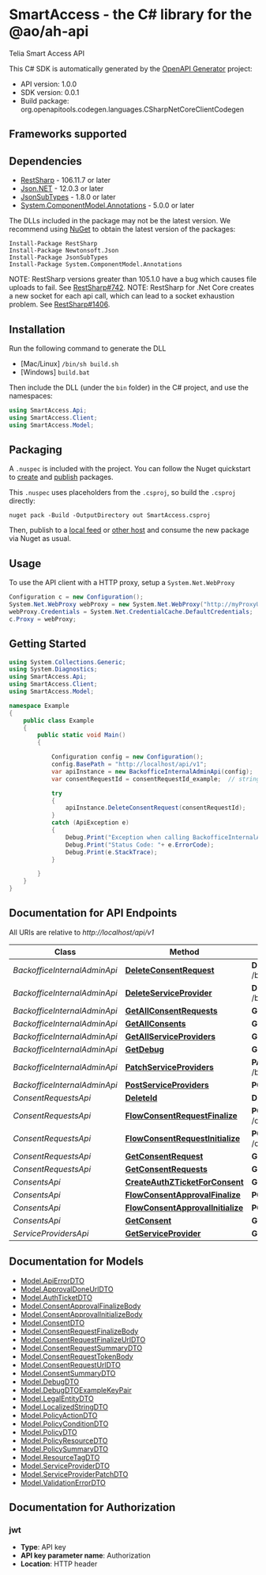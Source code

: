 # SmartAccess - the C# library for the @ao/ah-api

Telia Smart Access API

This C# SDK is automatically generated by the [OpenAPI Generator](https://openapi-generator.tech) project:

- API version: 1.0.0
- SDK version: 0.0.1
- Build package: org.openapitools.codegen.languages.CSharpNetCoreClientCodegen

<a name="frameworks-supported"></a>
## Frameworks supported

<a name="dependencies"></a>
## Dependencies

- [RestSharp](https://www.nuget.org/packages/RestSharp) - 106.11.7 or later
- [Json.NET](https://www.nuget.org/packages/Newtonsoft.Json/) - 12.0.3 or later
- [JsonSubTypes](https://www.nuget.org/packages/JsonSubTypes/) - 1.8.0 or later
- [System.ComponentModel.Annotations](https://www.nuget.org/packages/System.ComponentModel.Annotations) - 5.0.0 or later

The DLLs included in the package may not be the latest version. We recommend using [NuGet](https://docs.nuget.org/consume/installing-nuget) to obtain the latest version of the packages:
```
Install-Package RestSharp
Install-Package Newtonsoft.Json
Install-Package JsonSubTypes
Install-Package System.ComponentModel.Annotations
```

NOTE: RestSharp versions greater than 105.1.0 have a bug which causes file uploads to fail. See [RestSharp#742](https://github.com/restsharp/RestSharp/issues/742).
NOTE: RestSharp for .Net Core creates a new socket for each api call, which can lead to a socket exhaustion problem. See [RestSharp#1406](https://github.com/restsharp/RestSharp/issues/1406).

<a name="installation"></a>
## Installation
Run the following command to generate the DLL
- [Mac/Linux] `/bin/sh build.sh`
- [Windows] `build.bat`

Then include the DLL (under the `bin` folder) in the C# project, and use the namespaces:
```csharp
using SmartAccess.Api;
using SmartAccess.Client;
using SmartAccess.Model;
```
<a name="packaging"></a>
## Packaging

A `.nuspec` is included with the project. You can follow the Nuget quickstart to [create](https://docs.microsoft.com/en-us/nuget/quickstart/create-and-publish-a-package#create-the-package) and [publish](https://docs.microsoft.com/en-us/nuget/quickstart/create-and-publish-a-package#publish-the-package) packages.

This `.nuspec` uses placeholders from the `.csproj`, so build the `.csproj` directly:

```
nuget pack -Build -OutputDirectory out SmartAccess.csproj
```

Then, publish to a [local feed](https://docs.microsoft.com/en-us/nuget/hosting-packages/local-feeds) or [other host](https://docs.microsoft.com/en-us/nuget/hosting-packages/overview) and consume the new package via Nuget as usual.

<a name="usage"></a>
## Usage

To use the API client with a HTTP proxy, setup a `System.Net.WebProxy`
```csharp
Configuration c = new Configuration();
System.Net.WebProxy webProxy = new System.Net.WebProxy("http://myProxyUrl:80/");
webProxy.Credentials = System.Net.CredentialCache.DefaultCredentials;
c.Proxy = webProxy;
```

<a name="getting-started"></a>
## Getting Started

```csharp
using System.Collections.Generic;
using System.Diagnostics;
using SmartAccess.Api;
using SmartAccess.Client;
using SmartAccess.Model;

namespace Example
{
    public class Example
    {
        public static void Main()
        {

            Configuration config = new Configuration();
            config.BasePath = "http://localhost/api/v1";
            var apiInstance = new BackofficeInternalAdminApi(config);
            var consentRequestId = consentRequestId_example;  // string | 

            try
            {
                apiInstance.DeleteConsentRequest(consentRequestId);
            }
            catch (ApiException e)
            {
                Debug.Print("Exception when calling BackofficeInternalAdminApi.DeleteConsentRequest: " + e.Message );
                Debug.Print("Status Code: "+ e.ErrorCode);
                Debug.Print(e.StackTrace);
            }

        }
    }
}
```

<a name="documentation-for-api-endpoints"></a>
## Documentation for API Endpoints

All URIs are relative to *http://localhost/api/v1*

Class | Method | HTTP request | Description
------------ | ------------- | ------------- | -------------
*BackofficeInternalAdminApi* | [**DeleteConsentRequest**](docs/BackofficeInternalAdminApi.md#deleteconsentrequest) | **DELETE** /backoffice/consent_requests/{consentRequestId} | 
*BackofficeInternalAdminApi* | [**DeleteServiceProvider**](docs/BackofficeInternalAdminApi.md#deleteserviceprovider) | **DELETE** /backoffice/serviceproviders/{serviceProviderId} | 
*BackofficeInternalAdminApi* | [**GetAllConsentRequests**](docs/BackofficeInternalAdminApi.md#getallconsentrequests) | **GET** /backoffice/consent_requests | 
*BackofficeInternalAdminApi* | [**GetAllConsents**](docs/BackofficeInternalAdminApi.md#getallconsents) | **GET** /backoffice/consents | 
*BackofficeInternalAdminApi* | [**GetAllServiceProviders**](docs/BackofficeInternalAdminApi.md#getallserviceproviders) | **GET** /backoffice/serviceproviders | 
*BackofficeInternalAdminApi* | [**GetDebug**](docs/BackofficeInternalAdminApi.md#getdebug) | **GET** /backoffice/debug | 
*BackofficeInternalAdminApi* | [**PatchServiceProviders**](docs/BackofficeInternalAdminApi.md#patchserviceproviders) | **PATCH** /backoffice/serviceproviders/{serviceProviderId} | 
*BackofficeInternalAdminApi* | [**PostServiceProviders**](docs/BackofficeInternalAdminApi.md#postserviceproviders) | **POST** /backoffice/serviceproviders | 
*ConsentRequestsApi* | [**DeleteId**](docs/ConsentRequestsApi.md#deleteid) | **DELETE** /consent_requests/{consentRequestId} | 
*ConsentRequestsApi* | [**FlowConsentRequestFinalize**](docs/ConsentRequestsApi.md#flowconsentrequestfinalize) | **POST** /consent_requests/flow_consent_req_finalize | 
*ConsentRequestsApi* | [**FlowConsentRequestInitialize**](docs/ConsentRequestsApi.md#flowconsentrequestinitialize) | **POST** /consent_requests/flow_consent_req_initialize | 
*ConsentRequestsApi* | [**GetConsentRequest**](docs/ConsentRequestsApi.md#getconsentrequest) | **GET** /consent_requests/{consentRequestId} | 
*ConsentRequestsApi* | [**GetConsentRequests**](docs/ConsentRequestsApi.md#getconsentrequests) | **GET** /consent_requests | 
*ConsentsApi* | [**CreateAuthZTicketForConsent**](docs/ConsentsApi.md#createauthzticketforconsent) | **GET** /consents/{consentId}/ticket | 
*ConsentsApi* | [**FlowConsentApprovalFinalize**](docs/ConsentsApi.md#flowconsentapprovalfinalize) | **POST** /consents/flow_consent_approval_finalize | 
*ConsentsApi* | [**FlowConsentApprovalInitialize**](docs/ConsentsApi.md#flowconsentapprovalinitialize) | **POST** /consents/flow_consent_approval_initialize | 
*ConsentsApi* | [**GetConsent**](docs/ConsentsApi.md#getconsent) | **GET** /consents/{consentId} | 
*ServiceProvidersApi* | [**GetServiceProvider**](docs/ServiceProvidersApi.md#getserviceprovider) | **GET** /serviceproviders/{id} | 


<a name="documentation-for-models"></a>
## Documentation for Models

 - [Model.ApiErrorDTO](docs/ApiErrorDTO.md)
 - [Model.ApprovalDoneUrlDTO](docs/ApprovalDoneUrlDTO.md)
 - [Model.AuthTicketDTO](docs/AuthTicketDTO.md)
 - [Model.ConsentApprovalFinalizeBody](docs/ConsentApprovalFinalizeBody.md)
 - [Model.ConsentApprovalInitializeBody](docs/ConsentApprovalInitializeBody.md)
 - [Model.ConsentDTO](docs/ConsentDTO.md)
 - [Model.ConsentRequestFinalizeBody](docs/ConsentRequestFinalizeBody.md)
 - [Model.ConsentRequestFinalizeUrlDTO](docs/ConsentRequestFinalizeUrlDTO.md)
 - [Model.ConsentRequestSummaryDTO](docs/ConsentRequestSummaryDTO.md)
 - [Model.ConsentRequestTokenBody](docs/ConsentRequestTokenBody.md)
 - [Model.ConsentRequestUrlDTO](docs/ConsentRequestUrlDTO.md)
 - [Model.ConsentSummaryDTO](docs/ConsentSummaryDTO.md)
 - [Model.DebugDTO](docs/DebugDTO.md)
 - [Model.DebugDTOExampleKeyPair](docs/DebugDTOExampleKeyPair.md)
 - [Model.LegalEntityDTO](docs/LegalEntityDTO.md)
 - [Model.LocalizedStringDTO](docs/LocalizedStringDTO.md)
 - [Model.PolicyActionDTO](docs/PolicyActionDTO.md)
 - [Model.PolicyConditionDTO](docs/PolicyConditionDTO.md)
 - [Model.PolicyDTO](docs/PolicyDTO.md)
 - [Model.PolicyResourceDTO](docs/PolicyResourceDTO.md)
 - [Model.PolicySummaryDTO](docs/PolicySummaryDTO.md)
 - [Model.ResourceTagDTO](docs/ResourceTagDTO.md)
 - [Model.ServiceProviderDTO](docs/ServiceProviderDTO.md)
 - [Model.ServiceProviderPatchDTO](docs/ServiceProviderPatchDTO.md)
 - [Model.ValidationErrorDTO](docs/ValidationErrorDTO.md)


<a name="documentation-for-authorization"></a>
## Documentation for Authorization

<a name="jwt"></a>
### jwt

- **Type**: API key
- **API key parameter name**: Authorization
- **Location**: HTTP header


